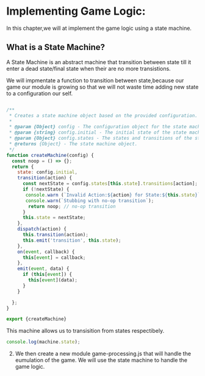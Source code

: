 # Implementing Game Logic:

In this chapter,we will at implement the game logic using a state machine.

## What is a State Machine?
A State Machine is an abstract machine that transition between state  till it enter a dead state/final state when their are no more transistions.

We will impmentate a function to transition between state,because our game our module is growing
so that we will not waste time adding new state to a configuration  our self.

```js

/**
 * Creates a state machine object based on the provided configuration.
 *
 * @param {Object} config - The configuration object for the state machine.
 * @param {string} config.initial - The initial state of the state machine.
 * @param {Object} config.states - The states and transitions of the state machine.
 * @returns {Object} - The state machine object.
 */
function createMachine(config) {
  const noop = () => {};
  return {
    state: config.initial,
    transition(action) {
      const nextState = config.states[this.state].transitions[action];
      if (!nextState) {
       console.warn (`Invalid Action:${action} for State:${this.state}`);
       console.warn(`Stubbing with no-op transition`);
        return noop; // no-op transition
      }
      this.state = nextState;
    },
    dispatch(action) {
      this.transition(action);
      this.emit('transition', this.state);
    },
    on(event, callback) {
      this[event] = callback;
    },
    emit(event, data) {
      if (this[event]) {
        this[event](data);
      }
    }

  };
}

export {createMachine}


```

This machine allows us to transisition from states respectibely.

```js
console.log(machine.state);
```

2) We then create a new module game-processing.js that will handle the eumulation of the game. We will use the state machine to handle the game logic.

